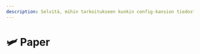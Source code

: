 ```yaml
---
description: Selvitä, mihin tarkoitukseen kunkin config-kansion tiedosto on tarkoitettu.
---
```


# 🛩️ Paper

